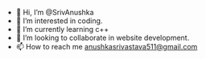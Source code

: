 - 👋 Hi, I’m @SrivAnushka
- 👀 I’m interested in coding.
- 🌱 I’m currently learning c++
- 💞️ I’m looking to collaborate in website development.
- 📫 How to reach me anushkasrivastava511@gmail.com

<!---
SrivAnushka/SrivAnushka is a ✨ special ✨ repository because its `README.md` (this file) appears on your GitHub profile.
You can click the Preview link to take a look at your changes.
--->
